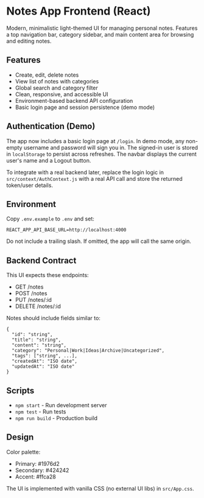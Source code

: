# Notes App Frontend (React)

Modern, minimalistic light-themed UI for managing personal notes. Features a top navigation bar, category sidebar, and main content area for browsing and editing notes.

## Features

- Create, edit, delete notes
- View list of notes with categories
- Global search and category filter
- Clean, responsive, and accessible UI
- Environment-based backend API configuration
- Basic login page and session persistence (demo mode)

## Authentication (Demo)
The app now includes a basic login page at `/login`. In demo mode, any non-empty username and password will sign you in. The signed-in user is stored in `localStorage` to persist across refreshes. The navbar displays the current user's name and a Logout button.

To integrate with a real backend later, replace the login logic in `src/context/AuthContext.js` with a real API call and store the returned token/user details.

## Environment

Copy `.env.example` to `.env` and set:

```
REACT_APP_API_BASE_URL=http://localhost:4000
```

Do not include a trailing slash. If omitted, the app will call the same origin.

## Backend Contract

This UI expects these endpoints:
- GET    /notes
- POST   /notes
- PUT    /notes/:id
- DELETE /notes/:id

Notes should include fields similar to:
```
{
  "id": "string",
  "title": "string",
  "content": "string",
  "category": "Personal|Work|Ideas|Archive|Uncategorized",
  "tags": ["string", ...],
  "createdAt": "ISO date",
  "updatedAt": "ISO date"
}
```

## Scripts

- `npm start` - Run development server
- `npm test` - Run tests
- `npm run build` - Production build

## Design

Color palette:
- Primary: #1976d2
- Secondary: #424242
- Accent: #ffca28

The UI is implemented with vanilla CSS (no external UI libs) in `src/App.css`.
